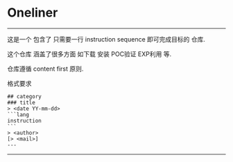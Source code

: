 # Oneliner
---
这是一个 包含了 只需要一行 instruction sequence 即可完成目标的 仓库.

这个仓库 涵盖了很多方面 如下载 安装 POC验证 EXP利用 等.

仓库遵循 content first 原则.

格式要求
````
## category
### title
> <date YY-mm-dd>
```lang
instruction
```
> <author>
[> <mail>]
---
````

---
